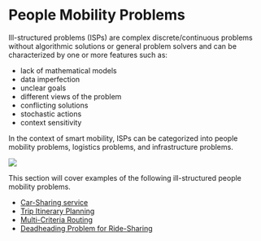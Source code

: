 # People Mobility Problems

Ill-structured problems (ISPs) are complex discrete/continuous problems without algorithmic solutions or general problem solvers and can be characterized by one or more features such as:
- lack of mathematical models
- data imperfection
- unclear goals
- different views of the problem
- conflicting solutions
- stochastic actions
- context sensitivity

In the context of smart mobility, ISPs can be categorized into people mobility problems, logistics problems, and infrastructure problems. 

![](../../images/Problems.png)

This section will cover examples of the following ill-structured people mobility problems.
- [Car-Sharing service](carsharing/CarSharing.ipynb)
- [Trip Itinerary Planning](trip_itinerary_planning/TIP.ipynb)
- [Multi-Criteria Routing](multicriteriarouting/MultiCriteriaRouting.ipynb)
- [Deadheading Problem for Ride-Sharing](deadheading/Deadheading.ipynb)